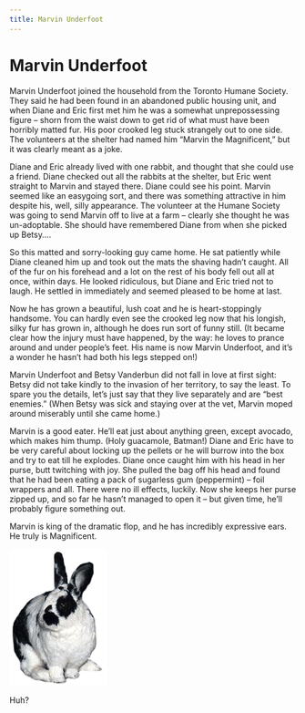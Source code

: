 ```yaml
---
title: Marvin Underfoot
---
```


# Marvin Underfoot

Marvin Underfoot joined the household from the Toronto Humane Society. They said he had been found in an abandoned public housing unit, and when Diane and Eric first met him he was a somewhat unprepossessing figure – shorn from the waist down to get rid of what must have been horribly matted fur. His poor crooked leg stuck strangely out to one side. The volunteers at the shelter had named him “Marvin the Magnificent,” but it was clearly meant as a joke.

Diane and Eric already lived with one rabbit, and thought that she could use a friend. Diane checked out all the rabbits at the shelter, but Eric went straight to Marvin and stayed there. Diane could see his point. Marvin seemed like an easygoing sort, and there was something attractive in him despite his, well, silly appearance. The volunteer at the Humane Society was going to send Marvin off to live at a farm – clearly she thought he was un-adoptable. She should have remembered Diane from when she picked up Betsy….

So this matted and sorry-looking guy came home. He sat patiently while Diane cleaned him up and took out the mats the shaving hadn’t caught. All of the fur on his forehead and a lot on the rest of his body fell out all at once, within days. He looked ridiculous, but Diane and Eric tried not to laugh. He settled in immediately and seemed pleased to be home at last.

Now he has grown a beautiful, lush coat and he is heart-stoppingly handsome. You can hardly even see the crooked leg now that his longish, silky fur has grown in, although he does run sort of funny still. (It became clear how the injury must have happened, by the way: he loves to prance around and under people’s feet. His name is now Marvin Underfoot, and it’s a wonder he hasn’t had both his legs stepped on!)

Marvin Underfoot and Betsy Vanderbun did not fall in love at first sight: Betsy did not take kindly to the invasion of her territory, to say the least. To spare you the details, let’s just say that they live separately and are “best enemies.” (When Betsy was sick and staying over at the vet, Marvin moped around miserably until she came home.)

Marvin is a good eater. He’ll eat just about anything green, except avocado, which makes him thump. (Holy guacamole, Batman!) Diane and Eric have to be very careful about locking up the pellets or he will burrow into the box and try to eat till he explodes. Diane once caught him with his head in her purse, butt twitching with joy. She pulled the bag off his head and found that he had been eating a pack of sugarless gum (peppermint) – foil wrappers and all. There were no ill effects, luckily. Now she keeps her purse zipped up, and so far he hasn’t managed to open it – but given time, he’ll probably figure something out.

Marvin is king of the dramatic flop, and he has incredibly expressive ears. He truly is Magnificent.

![Marvin Underfoot](./images/marvin21.gif)

Huh?
